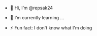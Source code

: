 - 👋 Hi, I’m @repsak24
- 🌱 I’m currently learning ...

- ⚡ Fun fact: I don't know what I'm doing

<!---
repsak24/repsak24 is a ✨ special ✨ repository because its `README.md` (this file) appears on your GitHub profile.
You can click the Preview link to take a look at your changes.
--->
